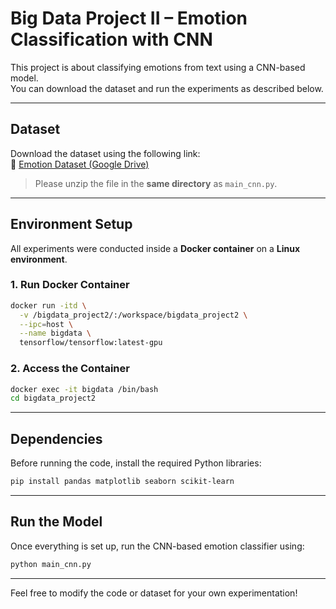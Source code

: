 # Big Data Project II – Emotion Classification with CNN

This project is about classifying emotions from text using a CNN-based model.  
You can download the dataset and run the experiments as described below.

---

## Dataset

Download the dataset using the following link:  
🔗 [Emotion Dataset (Google Drive)](https://drive.google.com/file/d/19QW_oHzMBhGOqbCIirahrduUgc4BxjRX/view?usp=drive_link)

> Please unzip the file in the **same directory** as `main_cnn.py`.

---

## Environment Setup

All experiments were conducted inside a **Docker container** on a **Linux environment**.

### 1. Run Docker Container

```bash
docker run -itd \
  -v /bigdata_project2/:/workspace/bigdata_project2 \
  --ipc=host \
  --name bigdata \
  tensorflow/tensorflow:latest-gpu
```

### 2. Access the Container

```bash
docker exec -it bigdata /bin/bash
cd bigdata_project2
```

---

## Dependencies

Before running the code, install the required Python libraries:

```bash
pip install pandas matplotlib seaborn scikit-learn
```

---

## Run the Model

Once everything is set up, run the CNN-based emotion classifier using:

```bash
python main_cnn.py
```

---

Feel free to modify the code or dataset for your own experimentation!
